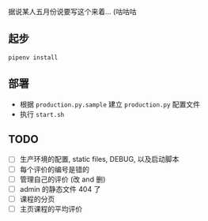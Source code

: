 据说某人五月份说要写这个来着... (咕咕咕

## 起步
```
pipenv install
```

## 部署
- 根据 `production.py.sample` 建立 `production.py` 配置文件
- 执行 `start.sh`

## TODO
- [ ] 生产环境的配置, static files, DEBUG, 以及启动脚本
- [ ] 每个评价的编号是错的
- [ ] 管理自己的评价 (改 and 删)
- [ ] admin 的静态文件 404 了
- [ ] 课程的分页
- [ ] 主页课程的平均评价
